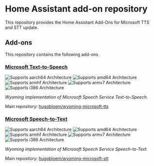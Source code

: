 # Home Assistant add-on repository

This repository provides the Home Assistant Add-Ons for Microsoft TTS and STT update. 

## Add-ons

This repository contains the following add-ons

### [Microsoft Text-to-Speech](./microsoft-tts)

![Supports aarch64 Architecture][aarch64-yes-shield]
![Supports amd64 Architecture][amd64-yes-shield]
![Supports armhf Architecture][armhf-no-shield]
![Supports armv7 Architecture][armv7-no-shield]
![Supports i386 Architecture][i386-no-shield]

_Wyoming implementation of Microsoft Speech Service Text-to-Speech._

Main repository: [hugobloem/wyoming-microsoft-tts](https://github.com/hugobloem/wyoming-microsoft-tts)

### [Microsoft Speech-to-Text](./microsoft-stt)

![Supports aarch64 Architecture][aarch64-yes-shield]
![Supports amd64 Architecture][amd64-yes-shield]
![Supports armhf Architecture][armhf-no-shield]
![Supports armv7 Architecture][armv7-no-shield]
![Supports i386 Architecture][i386-no-shield]

_Wyoming implementation of Microsoft Speech Service Speech-to-Text._

Main repository: [hugobloem/wyoming-microsoft-stt](https://github.com/hugobloem/wyoming-microsoft-stt)
<!--

Notes to developers after forking or using the github template feature:
- While developing comment out the 'image' key from 'example/config.yaml' to make the supervisor build the addon
  - Remember to put this back when pushing up your changes.
- When you merge to the 'main' branch of your repository a new build will be triggered.
  - Make sure you adjust the 'version' key in 'example/config.yaml' when you do that.
  - Make sure you update 'example/CHANGELOG.md' when you do that.
  - The first time this runs you might need to adjust the image configuration on github container registry to make it public
  - You may also need to adjust the github Actions configuration (Settings > Actions > General > Workflow > Read & Write)
- Adjust the 'image' key in 'example/config.yaml' so it points to your username instead of 'home-assistant'.
  - This is where the build images will be published to.
- Rename the example directory.
  - The 'slug' key in 'example/config.yaml' should match the directory name.
- Adjust all keys/url's that points to 'home-assistant' to now point to your user/fork.
- Share your repository on the forums https://community.home-assistant.io/c/projects/9
- Do awesome stuff!
 -->

[aarch64-yes-shield]: https://img.shields.io/badge/aarch64-yes-green.svg
[amd64-yes-shield]: https://img.shields.io/badge/amd64-yes-green.svg
[armhf-yes-shield]: https://img.shields.io/badge/armhf-yes-green.svg
[armv7-yes-shield]: https://img.shields.io/badge/armv7-yes-green.svg
[i386-yes-shield]: https://img.shields.io/badge/i386-yes-green.svg
[aarch64-no-shield]: https://img.shields.io/badge/aarch64-no-red.svg
[amd64-no-shield]: https://img.shields.io/badge/amd64-no-red.svg
[armhf-no-shield]: https://img.shields.io/badge/armhf-no-red.svg
[armv7-no-shield]: https://img.shields.io/badge/armv7-no-red.svg
[i386-no-shield]: https://img.shields.io/badge/i386-no-red.svg
